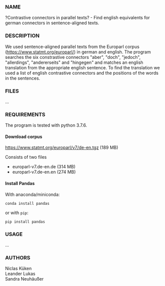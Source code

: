 ### NAME
?Contrastive connectors in parallel texts? - Find english equivalents for german connectors in sentence-aligned texts.

### DESCRIPTION
We used sentence-aligned parallel texts from the Europarl corpus (https://www.statmt.org/europarl/) in german and english. The program searches the six constrastive connectors "aber", "doch", "jedoch", "allerdings", "andererseits" and "hingegen" and matches an english translation from the appropriate english sentence. To find the translation we used a list of english contrastive connectors and the positions of the words in the sentences.

### FILES

...

### REQUIREMENTS
The program is tested with python 3.7.6.


#### Download corpus
https://www.statmt.org/europarl/v7/de-en.tgz (189 MB)

Consists of two files
- europarl-v7.de-en.de (314 MB)
- europarl-v7.de-en.en (274 MB)


#### Install Pandas
With anaconda/miniconda:
```
conda install pandas
```
or with `pip`:
```
pip install pandas
```

### USAGE
...


### AUTHORS
Niclas Küken  
Leander Lukas  
Sandra Neuhäußer

